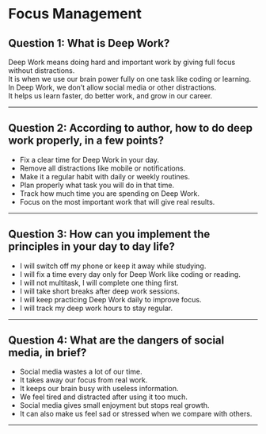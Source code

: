 # Focus Management

## Question 1: What is Deep Work?

Deep Work means doing hard and important work by giving full focus without distractions.  
It is when we use our brain power fully on one task like coding or learning.  
In Deep Work, we don’t allow social media or other distractions.  
It helps us learn faster, do better work, and grow in our career.

---

## Question 2: According to author, how to do deep work properly, in a few points?

- Fix a clear time for Deep Work in your day.  
- Remove all distractions like mobile or notifications.  
- Make it a regular habit with daily or weekly routines.  
- Plan properly what task you will do in that time.  
- Track how much time you are spending on Deep Work.  
- Focus on the most important work that will give real results.

---

## Question 3: How can you implement the principles in your day to day life?

- I will switch off my phone or keep it away while studying.  
- I will fix a time every day only for Deep Work like coding or reading.  
- I will not multitask, I will complete one thing first.  
- I will take short breaks after deep work sessions.  
- I will keep practicing Deep Work daily to improve focus.  
- I will track my deep work hours to stay regular.

---

## Question 4: What are the dangers of social media, in brief?

- Social media wastes a lot of our time.  
- It takes away our focus from real work.  
- It keeps our brain busy with useless information.  
- We feel tired and distracted after using it too much.  
- Social media gives small enjoyment but stops real growth.  
- It can also make us feel sad or stressed when we compare with others.

---
